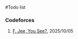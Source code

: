 #Todo list

### Codeforces

1. [F. Jee, You See?](https://codeforces.com/problemset/problem/1670/F), 2025/10/05